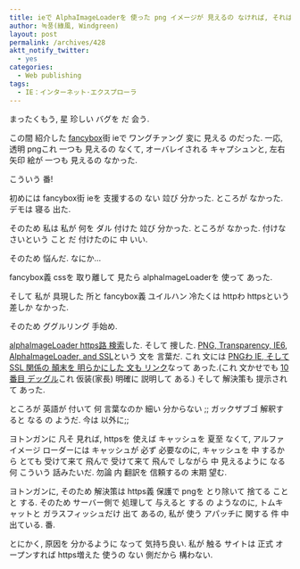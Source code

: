 ```yaml
---
title: ieで AlphaImageLoaderを 使った png イメージが 見えるの なければ, それは ところで https だから
author: 녹풍(綠風, Windgreen)
layout: post
permalink: /archives/428
aktt_notify_twitter:
  - yes
categories:
  - Web publishing
tags:
  - IE：インターネット·エクスプローラ
---
```

まったくもう, 星 珍しい バグを だ 会う.

この間 紹介した <a href="http://fancybox.net/" target="_blank">fancybox</a>街 ieで ワングチァング 変に 見える のだった. 一応, 透明 pngこれ 一つも 見えるの なくて, オーバレイされる キャプシュンと, 左右 矢印 絵が 一つも 見えるの なかった.

こういう 番!

初めには fancybox街 ieを 支援するの ない 竝び 分かった. ところが なかった. デモは 寝る 出た.

そのため 私は 私が 何を ダル 付けた 竝び 分かった. ところが なかった. 付けなさいという こと だ 付けたのに 中 いい.

そのため 悩んだ. なにか&#8230;

fancybox義 cssを 取り離して 見たら alphaImageLoaderを 使って あった.

そして 私が 具現した 所と fancybox義 ユイルハン 冷たくは httpわ httpsという 差しか なかった.

そのため ググルリング 手始め.

<a href="http://www.google.co.kr/search?hl=ko&newwindow=1&q=AlphaImageLoader+https&aq=f&aqi=&aql=&oq=&gs_rfai=" target="_blank">alphaImageLoader https路 検索</a>した. そして 捜した. <a href="http://betabug.ch/blogs/ch-athens/857" target="_blank">PNG, Transparency, IE6, AlphaImageLoader, and SSL</a>という 文を 言葉だ. これ 文には <a href="http://code.google.com/p/google-web-toolkit/issues/detail?id=1172" target="_blank">PNGわ IE, そして SSL 関係の 顛末を 明らかにした 文も リンク</a>なって あった.(これ 文かせでも <a href="http://code.google.com/p/google-web-toolkit/issues/detail?id=1172#c10" target="_blank">10番目 デッグル</a>これ 仮装(家長) 明確に 説明して ある.) そして 解決策も 提示されて あった.

ところが 英語が 付いて 何 言葉なのか 細い 分からない ;; ガックザブゴ 解釈すると なる の ようだ. 今は 以外に;;

ヨトンガンに 凡そ 見れば, httpsを 使えば キャッシュを 夏至 なくて, アルファ イメージ ローダーには キャッシュが 必ず 必要なのに, キャッシュを 中 するから とても 受けて来て 飛んで 受けて来て 飛んで しながら 中 見えるように なる 何 こういう 話みたいだ. 勿論 内 翻訳を 信頼するの 末期 望む.

ヨトンガンに, そのため 解決策は https義 保護で pngを とり除いて 捨てる ことと する. そのため サーバー側で 処理して 与えると する の ようなのに, トムキャットと ガラスフィッシュだけ 出て あるの, 私が 使う アパッチに 関する 件 中 出ている. 番.

とにかく, 原因を 分かるように なって 気持ち良い. 私が 触る サイトは 正式 オープンすれば https増えた 使うの ない 側だから 構わない.